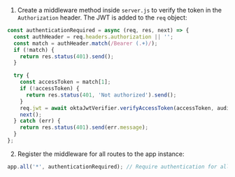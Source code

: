 1. Create a middleware method inside `server.js` to verify the token in the `Authorization` header. The JWT is added to the `req` object:

```js
const authenticationRequired = async (req, res, next) => {
  const authHeader = req.headers.authorization || '';
  const match = authHeader.match(/Bearer (.+)/);
  if (!match) {
    return res.status(401).send();
  }

  try {
    const accessToken = match[1];
    if (!accessToken) {
      return res.status(401, 'Not authorized').send();
    }
    req.jwt = await oktaJwtVerifier.verifyAccessToken(accessToken, audience);
    next();
  } catch (err) {
    return res.status(401).send(err.message);
  }
};
```

2. Register the middleware for all routes to the app instance:

```js
app.all('*', authenticationRequired); // Require authentication for all routes
```
